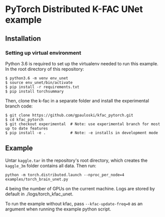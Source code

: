 # PyTorch Distributed K-FAC UNet example

## Installation

### Setting up virtual environment
Python 3.6 is required to set up the virtualenv needed to run this example. In the root directory of this repository:
```
$ python3.6 -m venv env_unet
$ source env_unet/bin/activate
$ pip install -r requirements.txt
$ pip install torchsummary
```
Then, clone the k-fac in a separate folder and install the experimental branch code:

```
$ git clone https://github.com/gpauloski/kfac_pytorch.git
$ cd kfac_pytorch
$ git checkout experimental  # Note: use experimental branch for most up to date features
$ pip install -e .           # Note: -e installs in development mode
```


## Example
Untar `kaggle.tar` in the repository's root directory, which creates the `kaggle_3m` folder contains all 
data. Then run:
```
python -m torch.distributed.launch --nproc_per_node=4 examples/torch_brain_unet.py
```
4 being the number of GPUs on the current machine. Logs are stored by default in ./logs/torch_kfac_unet.

To run the example without kfac, pass `--kfac-update-freq=0` as an argument when running the example python script.